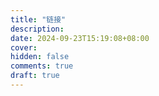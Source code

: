 ```yaml
---
title: "链接"
description: 
date: 2024-09-23T15:19:08+08:00
cover: 
hidden: false
comments: true
draft: true
---
```

